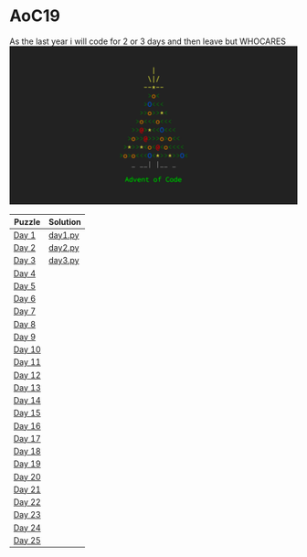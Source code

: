 # AoC19
As the last year i will code for 2 or 3 days and then leave but WHOCARES
![](img/first-time-participating-in-advent-of-code.png)

| Puzzle                                         | Solution                                                |
| ---------------------------------------------- | ------------------------------------------------------- |
| [Day 1](https://adventofcode.com/2019/day/1)   | [day1.py](./day1.py)                                    |
| [Day 2](https://adventofcode.com/2019/day/2)   | [day2.py](./day2.py)                                    |
| [Day 3](https://adventofcode.com/2019/day/3)   | [day3.py](./day3.py)                                    |
| [Day 4](https://adventofcode.com/2019/day/4)   |                                                         |
| [Day 5](https://adventofcode.com/2019/day/5)   |                                                         |
| [Day 6](https://adventofcode.com/2019/day/6)   |                                                         |
| [Day 7](https://adventofcode.com/2019/day/7)   |                                                         |
| [Day 8](https://adventofcode.com/2019/day/8)   |                                                         |
| [Day 9](https://adventofcode.com/2019/day/9)   |                                                         |
| [Day 10](https://adventofcode.com/2019/day/10) |                                                         |
| [Day 11](https://adventofcode.com/2019/day/11) |                                                         |
| [Day 12](https://adventofcode.com/2019/day/12) |                                                         |
| [Day 13](https://adventofcode.com/2019/day/13) |                                                         |
| [Day 14](https://adventofcode.com/2019/day/14) |                                                         |
| [Day 15](https://adventofcode.com/2019/day/15) |                                                         |
| [Day 16](https://adventofcode.com/2019/day/16) |                                                         |
| [Day 17](https://adventofcode.com/2019/day/17) |                                                         |
| [Day 18](https://adventofcode.com/2019/day/18) |                                                         |
| [Day 19](https://adventofcode.com/2019/day/19) |                                                         |
| [Day 20](https://adventofcode.com/2019/day/20) |                                                         |
| [Day 21](https://adventofcode.com/2019/day/21) |                                                         |
| [Day 22](https://adventofcode.com/2019/day/22) |                                                         |
| [Day 23](https://adventofcode.com/2019/day/23) |                                                         |
| [Day 24](https://adventofcode.com/2019/day/24) |                                                         |
| [Day 25](https://adventofcode.com/2019/day/25) |                                                         |

